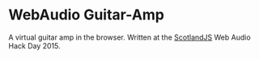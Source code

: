 # WebAudio Guitar-Amp

A virtual guitar amp in the browser. Written at the [ScotlandJS](http://scotlandjs.com/) Web Audio Hack Day 2015.
